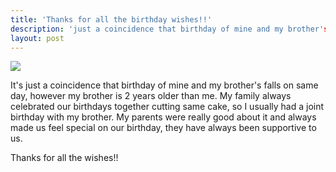 ```yaml
---
title: 'Thanks for all the birthday wishes!!'
description: 'just a coincidence that birthday of mine and my brother's falls on same day, however my brother is 2 years older than me.'
layout: post
---
```



![](https://media.giphy.com/media/PAgzChMNPymha/giphy.gif)

It's just a coincidence that birthday of mine and my brother's falls on same day, however my brother is 2 years older than me. My family always celebrated our birthdays together cutting same cake, so I usually had a joint birthday with my brother. My parents were really good about it and always made us feel special on our birthday, they have always been supportive to us.



Thanks for all the wishes!!
